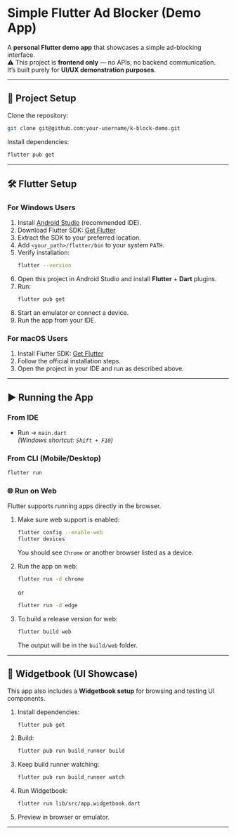 # Simple Flutter Ad Blocker (Demo App)

A **personal Flutter demo app** that showcases a simple ad-blocking interface.  
⚠️ This project is **frontend only** — no APIs, no backend communication.  
It’s built purely for **UI/UX demonstration purposes**.

---

## 🚀 Project Setup

Clone the repository:
```sh
git clone git@github.com:your-username/k-block-demo.git
```

Install dependencies:
```sh
flutter pub get
```

---

## 🛠️ Flutter Setup

### For Windows Users
1. Install [Android Studio](https://developer.android.com/) (recommended IDE).  
2. Download Flutter SDK: [Get Flutter](https://docs.flutter.dev/get-started/install/windows)  
3. Extract the SDK to your preferred location.  
4. Add `<your_path>/flutter/bin` to your system `PATH`.  
5. Verify installation:
   ```sh
   flutter --version
   ```
6. Open this project in Android Studio and install **Flutter** + **Dart** plugins.  
7. Run:
   ```sh
   flutter pub get
   ```
8. Start an emulator or connect a device.  
9. Run the app from your IDE.

### For macOS Users
1. Install Flutter SDK: [Get Flutter](https://docs.flutter.dev/get-started/install/macos#get-sdk)  
2. Follow the official installation steps.  
3. Open the project in your IDE and run as described above.

---

## ▶️ Running the App

### From IDE
- Run → `main.dart`  
  *(Windows shortcut: `Shift + F10`)*

### From CLI (Mobile/Desktop)
```sh
flutter run
```

### 🌐 Run on Web
Flutter supports running apps directly in the browser.  

1. Make sure web support is enabled:
   ```sh
   flutter config --enable-web
   flutter devices
   ```
   You should see `Chrome` or another browser listed as a device.  

2. Run the app on web:
   ```sh
   flutter run -d chrome
   ```
   or  
   ```sh
   flutter run -d edge
   ```

3. To build a release version for web:
   ```sh
   flutter build web
   ```
   The output will be in the `build/web` folder.

---

## 📖 Widgetbook (UI Showcase)

This app also includes a **Widgetbook setup** for browsing and testing UI components.  

1. Install dependencies:
   ```sh
   flutter pub get
   ```
2. Build:
   ```sh
   flutter pub run build_runner build
   ```
3. Keep build runner watching:
   ```sh
   flutter pub run build_runner watch
   ```
4. Run Widgetbook:
   ```sh
   flutter run lib/src/app.widgetbook.dart
   ```
5. Preview in browser or emulator.

---
